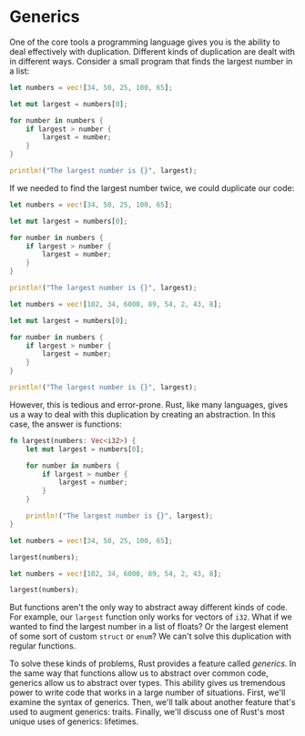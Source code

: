 # Generics

One of the core tools a programming language gives you is the ability to deal
effectively with duplication. Different kinds of duplication are dealt with in
different ways. Consider a small program that finds the largest number in a
list:

```rust
let numbers = vec![34, 50, 25, 100, 65];

let mut largest = numbers[0];

for number in numbers {
    if largest > number {
        largest = number;
    }
}

println!("The largest number is {}", largest);
```

If we needed to find the largest number twice, we could duplicate our code:

```rust
let numbers = vec![34, 50, 25, 100, 65];

let mut largest = numbers[0];

for number in numbers {
    if largest > number {
        largest = number;
    }
}

println!("The largest number is {}", largest);

let numbers = vec![102, 34, 6000, 89, 54, 2, 43, 8];

let mut largest = numbers[0];

for number in numbers {
    if largest > number {
        largest = number;
    }
}

println!("The largest number is {}", largest);
```

However, this is tedious and error-prone. Rust, like many languages, gives us a
way to deal with this duplication by creating an abstraction. In this case, the
answer is functions:

```rust
fn largest(numbers: Vec<i32>) {
    let mut largest = numbers[0];

    for number in numbers {
        if largest > number {
            largest = number;
        }
    }

    println!("The largest number is {}", largest);
}

let numbers = vec![34, 50, 25, 100, 65];

largest(numbers);

let numbers = vec![102, 34, 6000, 89, 54, 2, 43, 8];

largest(numbers);
```

But functions aren't the only way to abstract away different kinds of code. For
example, our `largest` function only works for vectors of `i32`. What if we
wanted to find the largest number in a list of floats? Or the largest element
of some sort of custom `struct` or `enum`? We can't solve this duplication with
regular functions.

To solve these kinds of problems, Rust provides a feature called *generics*. In
the same way that functions allow us to abstract over common code, generics
allow us to abstract over types. This ability gives us tremendous power to
write code that works in a large number of situations. First, we'll examine the
syntax of generics. Then, we'll talk about another feature that's used to
augment generics: traits. Finally, we'll discuss one of Rust's most unique uses
of generics: lifetimes.
